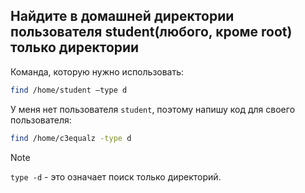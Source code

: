 ## Найдите в домашней директории пользователя student(любого, кроме root) только директории

Команда, которую нужно использовать: 

```bash
find /home/student –type d
```

У меня нет пользователя `student`, поэтому напишу код для своего пользователя: 

```bash
find /home/c3equalz -type d
```

> [!NOTE]
> `type -d` - это означает поиск только директорий. 

